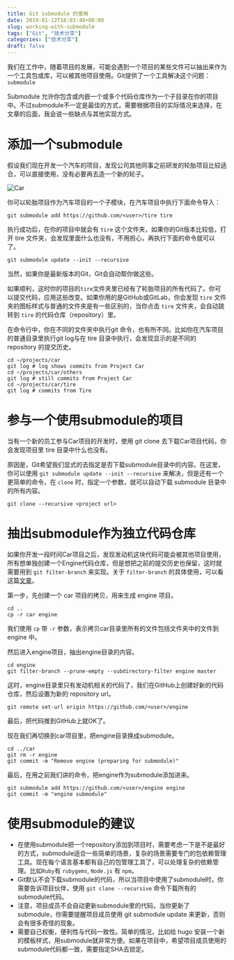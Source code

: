 ```yaml
---
title: Git submodule 的使用
date: 2019-01-12T16:03:48+08:00
slug: working-with-submodule
tags: ["Git", "技术分享"]
categories: ["技术分享"]
draft: false
---
```


我们在工作中，随着项目的发展，可能会遇到一个项目的某些文件可以抽出来作为一个工具包或库，可以被其他项目使用。Git提供了一个工具解决这个问题：`submodule`

Submodule 允许你包含或内嵌一个或多个代码仓库作为一个子目录在你的项目中。不过submodule不一定是最佳的方式，需要根据项目的实际情况来选择，在文章的后面，我会说一些缺点与其他实现方式。

# 添加一个submodule

假设我们现在开发一个汽车的项目，发现公司其他同事之前研发的轮胎项目比较适合，可以直接使用，没有必要再去造一个新的轮子。

![Car](https://magnet-file.qn.cichang.net/yuanping/blog/tesla-car.jpg)

你可以轮胎项目作为汽车项目的一个子模块，在汽车项目中执行下面命令导入：

    git submodule add https://github.com/<user>/tire tire

执行成功后，在你的项目中就会有 `tire` 这个文件夹，如果你的Git版本比较低，打开 tire 文件夹，会发现里面什么也没有，不用担心，再执行下面的命令就可以了。

    git submodule update --init --recursive

当然，如果你是最新版本的Git，Git会自动帮你做这些。

如果顺利，这时你的项目的`tire`文件夹里已经有了轮胎项目的所有代码了。你可以提交代码，应用这些改变。如果你用的是GitHub或GitLab，你会发现 `tire` 文件夹的图标样式与普通的文件夹是有一些区别的，当你点击 `tire` 文件夹，会自动跳转到 `tire` 的代码仓库（repository）里。

在命令行中，你在不同的文件夹中执行git 命令，也有所不同。比如你在汽车项目的普通目录里执行git log与在 tire 目录中执行，会发现显示的是不同的 repository 的提交历史。

    cd ~/projects/car
    git log # log shows commits from Project Car
    cd ~/projects/car/others
    git log # still commits from Project Car
    cd ~/projects/car/tire
    git log # commits from Tire

# 参与一个使用submodule的项目

当有一个新的员工参与Car项目的开发时，使用 git clone 去下载Car项目代码，你会发现项目里 tire 目录中什么也没有。

原因是，Git希望我们显式的去指定是否下载submodule目录中的内容。在这里，你可以使用 `git submodule update --init --recursive` 来解决，但是还有一个更简单的命令，在 `clone` 时，指定一个参数，就可以自动下载 submodule 目录中的所有内容。

    git clone --recursive <project url>

# 抽出submodule作为独立代码仓库

如果你开发一段时间Car项目之后，发现发动机这块代码可能会被其他项目使用，所有想单独创建一个Engine代码仓库，但是想把之前的提交历史也保留，这时就需要用到 `git filter-branch` 来实现。关于 `filter-branch` 的具体使用，可以看这篇[文章](https://yuanping.github.io/2019/01/splitting-a-subfolder-out-into-a-new-repository/)。

第一步，先创建一个 car 项目的拷贝，用来生成 engine 项目。

    cd ..
    cp -r car engine

我们使用 `cp` 带 `-r` 参数，表示拷贝car目录里所有的文件包括文件夹中的文件到 engine 中。

然后进入engine项目，抽出engine目录的内容。

    cd engine
    git filter-branch --prune-empty --subdirectory-filter engine master

这时，engine目录里只有发动机相关的代码了，我们在GitHub上创建好新的代码仓库，然后设置为新的 repository url。

    git remote set-url origin https://github.com/<user>/engine

最后，把代码推到GitHub上就OK了。

现在我们再切换到car项目里，把engine目录换成submodule。

    cd ../car
    git rm -r engine
    git commit -m "Remove engine (preparing for submodule)"

最后，在用之前我们讲的命令，把engine作为submodule添加进来。

    git submodule add https://github.com/<user>/engine engine
    git commit -m "engine submodule"

# 使用submodule的建议

- 在使用submodule把一个repository添加到项目时，需要考虑一下是不是最好的方式，submodule适合一些简单的场景，复杂的场景需要专门的包依赖管理工具。现在每个语言基本都有自己的包管理工具了，可以处理复杂的依赖管理。比如`Ruby`有 `rubygems`, `Node.js` 有 `npm`。
- Git默认不会下载submodule的代码，所以当项目中使用了submodule时，你需要告诉项目伙伴，使用 `git clone --recursive` 命令下载所有的 submodule代码。
- 注意，项目成员不会自动更新submodule里的代码，当你更新了submodule，你需要提醒项目成员使用 git submodule update 来更新，否则会有很多奇怪的现象。
- 需要自己权衡，便利性与代码一致性。简单的情况，比如给 hugo 安装一个新的模板样式，用submodule就非常方便。如果在项目中，希望项目成员使用的submodule代码都一致，需要指定SHA去锁定。
